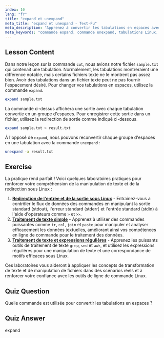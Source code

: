 ```yaml
---
index: 10
lang: "fr"
title: "expand et unexpand"
meta_title: "expand et unexpand - Text-Fu"
meta_description: "Apprenez à convertir les tabulations en espaces avec la commande `expand` et les espaces en tabulations avec `unexpand`. Améliorez le formatage des fichiers texte avec ce tutoriel Linux."
meta_keywords: "commande expand, commande unexpand, tabulations Linux, espaces Linux, formatage de texte, tutoriel Linux, Linux débutant, guide Linux"
---
```


## Lesson Content

Dans notre leçon sur la commande `cut`, nous avions notre fichier `sample.txt` qui contenait une tabulation. Normalement, les tabulations montreraient une différence notable, mais certains fichiers texte ne le montrent pas assez bien. Avoir des tabulations dans un fichier texte peut ne pas fournir l'espacement désiré. Pour changer vos tabulations en espaces, utilisez la commande `expand`.

```bash
expand sample.txt
```

La commande ci-dessus affichera une sortie avec chaque tabulation convertie en un groupe d'espaces. Pour enregistrer cette sortie dans un fichier, utilisez la redirection de sortie comme indiqué ci-dessous.

```bash
expand sample.txt > result.txt
```

À l'opposé de `expand`, nous pouvons reconvertir chaque groupe d'espaces en une tabulation avec la commande `unexpand` :

```bash
unexpand -a result.txt
```

## Exercise

La pratique rend parfait ! Voici quelques laboratoires pratiques pour renforcer votre compréhension de la manipulation de texte et de la redirection sous Linux :

1. **[Redirection de l'entrée et de la sortie sous Linux](https://labex.io/fr/labs/comptia-redirecting-input-and-output-in-linux-590840)** - Entraînez-vous à contrôler le flux de données des commandes en manipulant la sortie standard (stdout), l'erreur standard (stderr) et l'entrée standard (stdin) à l'aide d'opérateurs comme `>` et `>>`.
2. **[Traitement de texte simple](https://labex.io/fr/labs/linux-simple-text-processing-18004)** - Apprenez à utiliser des commandes puissantes comme `tr`, `col`, `join` et `paste` pour manipuler et analyser efficacement les données textuelles, améliorant ainsi vos compétences en ligne de commande pour le traitement des données.
3. **[Traitement de texte et expressions régulières](https://labex.io/fr/labs/linux-text-processing-and-regular-expressions-18003)** - Apprenez les puissants outils de traitement de texte `grep`, `sed` et `awk`, et utilisez les expressions régulières pour une manipulation de texte et une correspondance de motifs efficaces sous Linux.

Ces laboratoires vous aideront à appliquer les concepts de transformation de texte et de manipulation de fichiers dans des scénarios réels et à renforcer votre confiance avec les outils de ligne de commande Linux.

## Quiz Question

Quelle commande est utilisée pour convertir les tabulations en espaces ?

## Quiz Answer

expand
